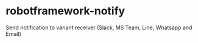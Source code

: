 # robotframework-notify
Send notification to variant receiver (Slack, MS Team, Line, Whatsapp and Email)
